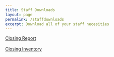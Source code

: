 ```yaml
---
title: Staff Downloads
layout: page
permalink: /staffdownloads
excerpt: Download all of your staff necesities
---
```



<a class="btn btn-primary" href="/files/staff/Closing-Report-Template-2022.doc" download>Closing Report</a>
<br><br>
<a class="btn btn-primary" href="/files/staff/Closing-Inventory-Template.xlsx" download>Closing Inventory</a>
